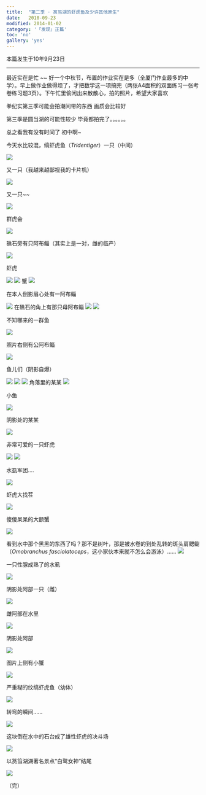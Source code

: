 ```yaml
---
title:  "第二季 · 筼筜湖的虾虎鱼及少许其他原生"
date:   2010-09-23
modified: 2014-01-02
category: '「发现」正篇'
toc: 'no'
gallery: 'yes'
---
```


本篇发生于10年9月23日

---

最近实在是忙 ~~ 好一个中秋节，布置的作业实在是多（全厦门作业最多的中学）。早上做作业做得烦了，才把数学这一项搞完（两张A4面积的双面练习一张考卷练习题3页）。下午忙里偷闲出来散散心，拍的照片，希望大家喜欢

拳纪实第三季可能会拍潮间带的东西 画质会比较好

第三季是圆当湖的可能性较少 毕竟都拍完了。。。。。。

总之看我有没有时间了 初中啊~

今天水比较混，缟虾虎鱼（<i>Tridentiger</i>）一只（中间）

<img class='disc' src='https://i.postimg.cc/BZYXFY4c/1.jpg'>

又一只（我越来越鄙视我的卡片机）

<img class='disc' src='https://i.postimg.cc/MKnXm7Gk/2.jpg'>


又一只~~


<img class='disc' src='https://i.postimg.cc/FswzWYfY/3.jpg'>

群虎会


<img class='disc' src='https://i.postimg.cc/ydfYFx4Y/4.jpg'>

礁石旁有只阿布鲻（其实上是一对，雌的临产）


<img class='disc' src='https://i.postimg.cc/HLgxmF9H/5.jpg'>

虾虎


<img class='disc' src='https://i.postimg.cc/9MXQRTkn/6.jpg'>


<img class='disc' src='https://i.postimg.cc/Hk5xfT5B/7.jpg'>
蟹


<img class='disc' src='https://i.postimg.cc/rpNpwgf4/8.jpg'>


在本人倒影眉心处有一阿布鲻


<img class='disc' src='https://i.postimg.cc/fyJW5sD7/9.jpg'>
在礁石的角上有那只母阿布鲻


<img class='disc' src='https://i.postimg.cc/HnRYhNkq/10.jpg'>


<img class='disc' src='https://i.postimg.cc/VsVkvJWK/11.jpg'>

不知哪来的一群鱼


<img class='disc' src='https://i.postimg.cc/wTRTm9Wg/12.jpg'>


照片右侧有公阿布鲻


<img class='disc' src='https://i.postimg.cc/x1rjGB7H/13.jpg'>

鱼儿们（阴影自爆）


<img class='disc' src='https://i.postimg.cc/W1MN5XLy/14.jpg'>


<img class='disc' src='https://i.postimg.cc/7Lwxd0qZ/15.jpg'>

<img class='disc' src='https://i.postimg.cc/8C41ScCB/17.jpg'>
角落里的某某

<img class='disc' src='https://i.postimg.cc/DZz7yhJV/18.jpg'>



小鱼


<img class='disc' src='https://i.postimg.cc/vBSb4Kf4/19.jpg'>


阴影处的某某

<img class='disc' src='https://i.postimg.cc/SR2qCGfD/20.jpg'>


非常可爱的一只虾虎


<img class='disc' src='https://i.postimg.cc/2ysYwBHm/21.jpg'>
<img class='disc' src='https://i.postimg.cc/J7vRm9Rg/22.jpg'>

水虱军团....


<img class='disc' src='https://i.postimg.cc/fTdDbBLb/23.jpg'>

虾虎大找茬


<img class='disc' src='https://i.postimg.cc/dVKvZrkj/24.jpg'>

傻傻呆呆的大额蟹


<img class='disc' src='https://i.postimg.cc/VNf8DwFS/25.jpg'>

看到水中那个黑黑的东西了吗？那不是树叶，那是被水卷的到处乱转的斑头肩鳃鳚（<i>Omobranchus fasciolatoceps</i>，这小家伙本来就不怎么会游泳）……
<img class='disc' src='https://i.postimg.cc/2SFYQynR/26.jpg'>

一只性腺成熟了的水虱

<img class='disc' src='https://i.postimg.cc/rpfLHHhf/27.jpg'>


阴影处阿部一只（雌）


<img class='disc' src='https://i.postimg.cc/vBjwYVw9/29.jpg'>

雌阿部在水里


<img class='disc' src='https://i.postimg.cc/zB31Yk68/30.jpg'>

阴影处阿部

<img class='disc' src='https://i.postimg.cc/L51Kn8mW/31.jpg'>

图片上侧有小蟹

<img class='disc' src='https://i.postimg.cc/8sg8Wg5z/32.jpg'>

严重糊的纹缟虾虎鱼（幼体）

<img class='disc' src='https://i.postimg.cc/dQkL8R1b/33.jpg'>

转弯的瞬间……

<img class='disc' src='https://i.postimg.cc/RCkqG3JN/34.jpg'>

这块倒在水中的石台成了雄性虾虎的决斗场

<img class='disc' src='https://i.postimg.cc/SNcRPycV/35.jpg'>

以筼筜湖湖著名景点“白鹭女神”结尾

<img class='disc' src='https://i.postimg.cc/T3G1MZ9x/36.jpg'>

（完）
